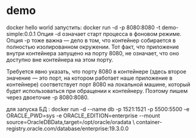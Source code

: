 # demo
docker hello world
запустить:
docker run -d -p 8080:8080 -t demo-simple:0.0.1
Опция -d означает старт процесса в фоновом режиме. 
Опция -p тоже важна — дело в том, что контейнер собирается в полностью изолированном окружении. 
Тот факт, что приложение внутри контейнера запущено на порту 8080, не означает, что оно доступно вне контейнера на этом порту.

Требуется явно указать, что порту 8080 в контейнере (здесь второе значение — это порт, на котором работает наше приложение в контейнере) соответствует порт 8080 на локальной машине, который будет использоваться при обращении к контейнеру.
Поэтому пишем через двоеточие -p 8080:8080.

для запуска БД :
docker run -d --name db -p 1521:1521 -p 5500:5500 -e ORACLE_PWD=sys -e ORACLE_EDITION=enterprise --mount source=OracleDBData,target=/opt/oracle/oradata \ container-registry.oracle.com/database/enterprise:19.3.0.0
